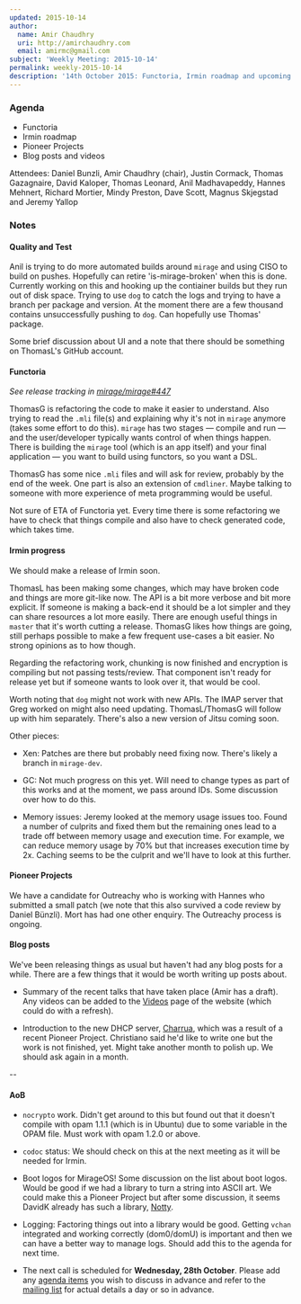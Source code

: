 ```yaml
---
updated: 2015-10-14
author:
  name: Amir Chaudhry
  uri: http://amirchaudhry.com
  email: amirmc@gmail.com
subject: 'Weekly Meeting: 2015-10-14'
permalink: weekly-2015-10-14
description: '14th October 2015: Functoria, Irmin roadmap and upcoming blog posts'
---
```


### Agenda ###

- Functoria
- Irmin roadmap
- Pioneer Projects
- Blog posts and videos

<!-- - OPAM cross-compilation discussion -->

Attendees:
Daniel Bunzli, Amir Chaudhry (chair), Justin Cormack, Thomas Gazagnaire,
David Kaloper, Thomas Leonard, Anil Madhavapeddy, Hannes Mehnert,
Richard Mortier, Mindy Preston, Dave Scott, Magnus Skjegstad and Jeremy Yallop


### Notes ###

#### Quality and Test ####

Anil is trying to do more automated builds around `mirage` and using
CISO to build on pushes.  Hopefully can retire 'is-mirage-broken' when this is
done.  Currently working on this and hooking up the contiainer builds but they
run out of disk space. Trying to use `dog` to catch the logs and trying to
have a branch per package and version. At the moment there are a few thousand
contains unsuccessfully pushing to `dog`. Can hopefully use Thomas' package. 

Some brief discussion about UI and a note that there should be something on
ThomasL's GitHub account. 


#### Functoria ####

*See release tracking in [mirage/mirage#447][]*

ThomasG is refactoring the code to make it easier to understand. Also trying
to read the `.mli` file(s) and explaining why it's not in `mirage` anymore
(takes some effort to do this). `mirage` has two stages — compile and
run — and the user/developer typically wants control of when things happen.
There is building the `mirage` tool (which is an app itself) and your final
application — you want to build using functors, so you want a DSL.

ThomasG has some nice `.mli` files and will ask for review, probably by the
end of the week. One part is also an extension of `cmdliner`. Maybe talking to
someone with more experience of meta programming would be useful.

Not sure of ETA of Functoria yet. Every time there is some refactoring we have
to check that things compile and also have to check generated code, which
takes time. 

[mirage/mirage#447]: https://github.com/mirage/mirage/issues/447

#### Irmin progress ####

We should make a release of Irmin soon. 

ThomasL has been making some changes, which may have broken code and things
are more git-like now. The API is a bit more verbose and bit more explicit.
If someone is making a back-end it should be a lot simpler and they can share
resources a lot more easily. There are enough useful things in `master` that
it's worth cutting a release. ThomasG likes how things are going, still
perhaps possible to make a few frequent use-cases a bit easier. No strong
opinions as to how though.

Regarding the refactoring work, chunking is now finished and encryption is
compiling but not passing tests/review. That component isn't ready for release
yet but if someone wants to look over it, that would be cool.
<!-- Maybe encrypt the logs using dog (for science!).  -->

Worth noting that `dog` might not work with new APIs.  The IMAP server that
Greg worked on might also need updating. ThomasL/ThomasG will follow up with
him separately.  There's also a new version of Jitsu coming soon.

<!-- functor that takes a functor and returns a functor... ? -->

Other pieces: 

- Xen: Patches are there but probably need fixing now. There's likely a branch
in `mirage-dev`.

- GC: Not much progress on this yet. Will need to change types as part of this
works and at the moment, we pass around IDs. Some discussion over how to do
this.

- Memory issues: Jeremy looked at the memory usage issues too. Found a number
of culprits and fixed them but the remaining ones lead to a trade off between
memory usage and execution time. For example, we can reduce memory usage by
70% but that increases execution time by 2x. Caching seems to be the culprit
and we'll have to look at this further.


#### Pioneer Projects ####

We have a candidate for Outreachy who is working with Hannes who submitted a
small patch (we note that this also survived a code review by Daniel Bünzli).
Mort has had one other enquiry.  The Outreachy process is ongoing.


#### Blog posts ####

We've been releasing things as usual but haven't had any blog posts for a
while. There are a few things that it would be worth writing up posts about.

- Summary of the recent talks that have taken place (Amir has a draft). Any
videos can be added to the [Videos][] page of the website (which could do with
a refresh).

- Introduction to the new DHCP server, [Charrua][], which was a result of a
recent Pioneer Project. Christiano said he'd like to write one but the work is
not finished, yet. Might take another month to polish up. We should ask again
in a month.


[Videos]: https://mirage.io/docs/talks
[Charrua]: https://github.com/haesbaert/charrua-core

<!-- #### OPAM cross-compilations ####
A headsup that this discussion has taken place on the opam-devel list and the
issue tracker. If you're interested, following along on those sources.
-->

--

#### AoB ####

- `nocrypto` work. Didn't get around to this but found out that it doesn't
compile with opam 1.1.1 (which is in Ubuntu) due to some variable in the OPAM
file. Must work with opam 1.2.0 or above.

- `codoc` status: We should check on this at the next meeting as it will be
needed for Irmin.

- Boot logos for MirageOS! Some discussion on the list about boot logos. Would
be good if we had a library to turn a string into ASCII art. We could make
this a Pioneer Project but after some discussion, it seems DavidK already has
such a library, [Notty][].

- Logging: Factoring things out into a library would be good. Getting `vchan`
integrated and working correctly (dom0/domU) is important and then we can have
a better way to manage logs. Should add this to the agenda for next time.

- The next call is scheduled for **Wednesday, 28th October**. Please add any
[agenda items][call-agenda] you wish to discuss in advance and refer to the
[mailing list][mir-mail] for actual details a day or so in advance.

[Notty]: https://github.com/pqwy/notty
[call-agenda]: https://github.com/mirage/mirage-www/wiki/Call-Agenda
[mir-mail]: http://lists.xenproject.org/cgi-bin/mailman/listinfo/mirageos-devel

